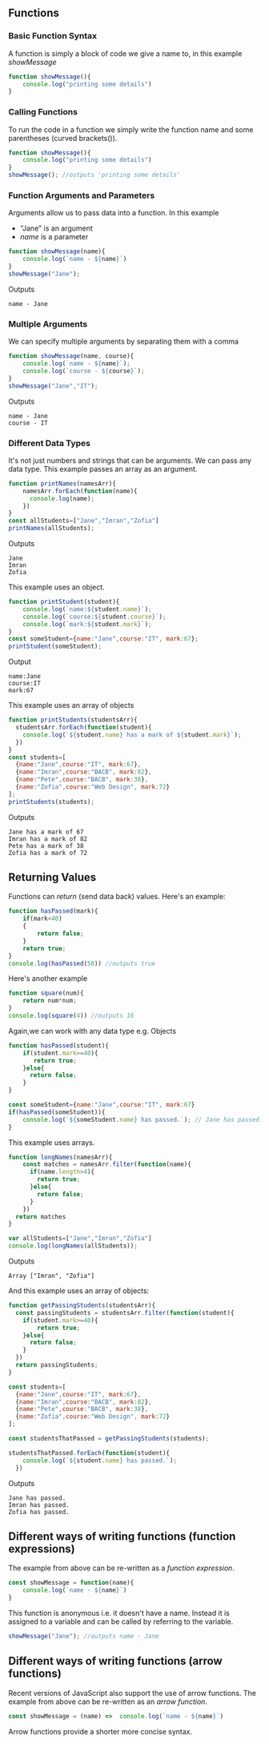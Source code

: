## Functions

### Basic Function Syntax
A function is simply a block of code we give a name to, in this example *showMessage*
```javascript
function showMessage(){
    console.log("printing some details")
}
```
### Calling Functions
To run the code in a function we simply write the function name and some parentheses (curved brackets()).
```javascript
function showMessage(){
    console.log("printing some details")
}
showMessage(); //outputs 'printing some details'
```
### Function Arguments and Parameters
Arguments allow us to pass data into a function. In this example
* "Jane" is an argument
* *name* is a parameter
```javascript
function showMessage(name){
    console.log(`name - ${name}`)
}
showMessage("Jane"); 
```
Outputs
```
name - Jane
```

### Multiple Arguments
We can specify multiple arguments by separating them with a comma
```javascript
function showMessage(name, course){
    console.log(`name - ${name}`);
  	console.log(`course - ${course}`);
}
showMessage("Jane","IT");
```
Outputs
```
name - Jane
course - IT
```

### Different Data Types
It's not just numbers and strings that can be arguments. We can pass any data type. This example passes an array as an argument.
```javascript
function printNames(namesArr){
    namesArr.forEach(function(name){
      console.log(name);
    })
}
const allStudents=["Jane","Imran","Zofia"]
printNames(allStudents);
```
Outputs
```
Jane
Imran
Zofia
```

This example uses an object.
```javascript
function printStudent(student){
    console.log(`name:${student.name}`);
    console.log(`course:${student.course}`);
    console.log(`mark:${student.mark}`);
}
const someStudent={name:"Jane",course:"IT", mark:67};
printStudent(someStudent);
```
Output
```
name:Jane
course:IT
mark:67
```
This example uses an array of objects
```javascript
function printStudents(studentsArr){
  studentsArr.forEach(function(student){
    console.log(`${student.name} has a mark of ${student.mark}`);
  })
}
const students=[
  {name:"Jane",course:"IT", mark:67},
  {name:"Imran",course:"BACB", mark:82},
  {name:"Pete",course:"BACB", mark:38},
  {name:"Zofia",course:"Web Design", mark:72}
];
printStudents(students);
```
Outputs
```
Jane has a mark of 67
Imran has a mark of 82
Pete has a mark of 38
Zofia has a mark of 72
```

## Returning Values
Functions can *return* (send data back) values. Here's an example:
```javascript
function hasPassed(mark){
    if(mark<40)
    {
        return false;
    }
    return true;
}
console.log(hasPassed(50)) //outputs true
```
Here's another example
```javascript
function square(num){
    return num*num;
}
console.log(square(4)) //outputs 16

```
Again,we can work with any data type e.g. Objects
```javascript
function hasPassed(student){
    if(student.mark>=40){
       return true;
    }else{
      return false;
    }
}

const someStudent={name:"Jane",course:"IT", mark:67}
if(hasPassed(someStudent)){
 	console.log(`${someStudent.name} has passed.`); // Jane has passed.
}
```
This example uses arrays.

```javascript
function longNames(namesArr){
    const matches = namesArr.filter(function(name){
      if(name.length>4){
        return true;
      }else{
        return false;
      }
    })
  return matches
}

var allStudents=["Jane","Imran","Zofia"]
console.log(longNames(allStudents));
```
Outputs
```
Array ["Imran", "Zofia"]
```
And this example uses an array of objects:

```javascript
function getPassingStudents(studentsArr){
  const passingStudents = studentsArr.filter(function(student){
    if(student.mark>=40){
        return true;
    }else{
      return false;
    }
  })
  return passingStudents;
}

const students=[
  {name:"Jane",course:"IT", mark:67},
  {name:"Imran",course:"BACB", mark:82},
  {name:"Pete",course:"BACB", mark:38},
  {name:"Zofia",course:"Web Design", mark:72}
];

const studentsThatPassed = getPassingStudents(students);

studentsThatPassed.forEach(function(student){
    console.log(`${student.name} has passed.`);
  })
```
Outputs
```
Jane has passed.
Imran has passed.
Zofia has passed.
```

## Different ways of writing functions (function expressions)
The example from above can be re-written as a *function expression*.

```javascript
const showMessage = function(name){
    console.log(`name - ${name}`)
}
```

This function is anonymous i.e. it doesn't have a name. Instead it is assigned to a variable and can be called by referring to the variable.

```javascript
showMessage("Jane"); //outputs name - Jane
```

## Different ways of writing functions (arrow functions)
Recent versions of JavaScript also support the use of arrow functions. The example from above can be re-written as an *arrow function*.

```javascript
const showMessage = (name) =>  console.log(`name - ${name}`)
```

Arrow functions provide a shorter more concise syntax. 
